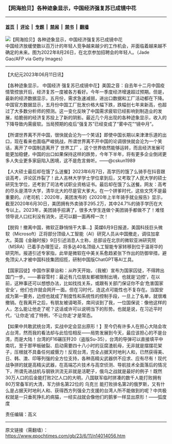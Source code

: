### 【网海拾贝】各种迹象显示，中国经济强复苏已成镜中花

---

#### [首页](../../../..?n14014056) &nbsp;|&nbsp; [评论](../../../../../epoch-comment?n14014056) &nbsp;|&nbsp; [专题](../../../../../epoch-special?n14014056) &nbsp;|&nbsp; [禁闻](../../../../../epoch-news?n14014056) &nbsp;|&nbsp; [禁书](../../../../../books?n14014056) &nbsp;|&nbsp; [翻墙](https://github.com/gfw-breaker/nogfw/blob/master/README.md?n14014056)


<div><img alt="【网海拾贝】各种迹象显示，中国经济强复苏已成镜中花" class="attachment-djy_600_400 size-djy_600_400 wp-post-image" src="https://i.epochtimes.com/assets/uploads/2023/06/id14013208-GettyImages-1242767216-1200x798-600x400.jpg"/>
<div class="caption">
 中国经济放缓使数以百万计的年轻人竞争越来越少的工作机会，并面临着越来越不确定的未来。图为2022年8月26日，在北京参加招聘会的年轻人。（Jade Gao/AFP via Getty Images）
</div></div><hr/><div class="post_content" id="artbody" itemprop="articleBody">
 <!-- article content begin -->
 <p>
  【大纪元2023年06月11日讯】
 </p>
 <p>
  【各种迹象显示，
  <ok href="https://www.epochtimes.com/gb/tag/%E4%B8%AD%E5%9B%BD%E7%BB%8F%E6%B5%8E.html">
   中国经济
  </ok>
  强复苏已成镜中花】美国之音：自去年十二月中国疫情管控放开后，经济复苏一度被各方看好。今年一季度经济增速超过预期。但是，最新的经济数据显示，五月份，需求急速减弱，进出口数据和工厂活动都在下降。中国官方数据显示，五月份中国工厂批发价格大幅下跌，跌幅创七年来新高，也超过了大多数分析师的预测。这一变化反映了中国需求疲软已经影响到制造业的发展，给脆弱的经济复苏投上了新的阴影。最近几个月出现的各种迹象显示，收入的下降导致内需疲软。当局预期的疫后“强复苏”已经变成了“雾中花”“镜中月”。
 </p>
 <p>
  【所谓世界离不开中国，很快就会沦为一个笑话】即使中国长期以来津津乐道的出口，现在看来也面临严峻挑战，所谓世界离不开中国的论调很快就会沦为一个笑话，离开了中国制造离开了
  <ok href="https://www.epochtimes.com/gb/tag/%E4%B8%96%E7%95%8C%E5%B7%A5%E5%8E%82.html">
   世界工厂
  </ok>
  ，这个世界依然能够运转，而且经济发展可能更加稳健，中国的出口如果保持这样的跌势，今年下半年，将有更多企业倒闭更多人失业更多家庭陷入困境，这不是危言耸听。——@cskun1989
 </p>
 <p>
  【人大硕士最后却在饿了么送餐】2023年6月7日，高学历的饿了么骑手在抖音跟谈高考，评论区炸裂了！此人吉林大学学士学位拿到后，又考取了人民大学的硕士研究生学位，还考到了司法考试职业资格证书。最后却在饿了么送餐。网友：高考的尽头是清华大学，清华北大的尽是官大爹大。在一个拼爹时代，这些文凭不是最重要的。//老司机：2020年，美团发布的《2020年上半年骑手就业报告》显示，截至2020年6月30日，美团拥有外卖骑手295.2万，其中24.7%的骑手学历在大专以上。2023年，美团骑手招满了，很多大学生连做个美团骑手都做不了！难怪领导说人口红利没有消失，还可以翻一面再榨一次！
 </p>
 <p>
  【脱钩！撤离中国，微软正静悄悄干大事…】英媒6月9日报道，美国科技巨头微软（Microsoft）正将部分顶级人工智能（AI）研究人员从中国撤走，调往加拿大。英国《金融时报》9日引述消息人士称，总部设在北京的微软亚洲研究院（MSRA）已着手办理签证，将多达40名顶级人工智能专家转移到位于温哥华的研究所。报道引述专家指，此举是微软在中美关系愈趋紧张下作出的防御举措，避免顶尖人才被中国科技集团招揽，研制中国版ChatGPT等AI工具。
 </p>
 <p>
  【国家囚徒】中国作家章诒和：从昨天开始，（我被）宣布为国家囚徒，不得跨出国门一步。——慕容雪村：最近有几位朋友都被限制出境，也就是‘边控’，在以前，这种事还可以想想办法，比如找找关系，或跟有关部门保证你不会‘危害国家安全’，他们也许就会网开一面。但在习时代，连这点可能性也不复存在。当国安成为第一要务，边控也就成了制度性和系统性的控制手段，一旦上了名单，就很难撤销。在我离开之后，有朋友被请喝茶，席间谈到了我，一位国保说：像他这样的人，怎么能让他走了呢？这话或许可以说明当下的形势。也就是说，在习近平时代，‘让你走’成了特例，‘不让你走’才是常态。
 </p>
 <p>
  【如果中共敢武统台湾，实战中定会显出原形！】至今仍有许多人在担心大陆会攻占台湾，然而我的看法却与此恰恰相反——局势发展到今天，最应该担心的不是台湾，而是大陆！台湾的F16碾压歼20（盗版Su-35），台湾的导弹可以直接填平中南坑，至于那甲板破裂、启动需要四十八小时的豆腐渣航母，无非就是摆摆花架子，压根就不具备任何威慑力！反观台湾，完全占据天时地利人和，已然获得美、日、韩、澳、印等列强的全方位支持，各种高精尖武器供不应求、应有尽有！现代战争拼的就是高精尖武器，在高端芯片技术与高空侦测、导航技术全面落后的情况下，所谓先进战机与钢铁洪流无非就是活靶子，俄乌之战就是最好的例子！既然30万人口的后金能打败2亿人口的大明，八国联军临时拼凑的数千人能打败拥有80万常备军的大清，军力排名第22位的
  <ok href="https://www.epochtimes.com/gb/tag/%E4%B9%8C%E5%85%8B%E5%85%B0.html">
   乌克兰
  </ok>
  能打败排名第2的俄罗斯，又有什么是占据天时地利人和、获得西方列强全力支援的台湾人所不能做到的呢？中共极权就是一只垂死挣扎的病猫，一经实战就会像他们的鹅爹一样显出原形！——弧度度
 </p>
 <p>
  责任编辑：高义
 </p>
 <!-- article content end -->
 <div id="below_article_ad">
 </div>
</div>


---

原文链接（需翻墙）：https://www.epochtimes.com/gb/23/6/11/n14014056.htm